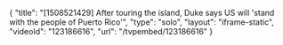 {
    "title": "[1508521429] After touring the island, Duke says US will 'stand with the people of Puerto Rico'",
    "type": "solo",
    "layout": "iframe-static",
    "videoId": "123186616",
    "url": "\/tvpembed\/123186616"
}